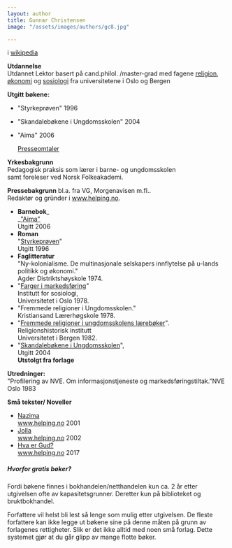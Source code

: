 ```yaml
---
layout: author
title: Gunnar Christensen
image: "/assets/images/authors/gc8.jpg"

---
```

i [wikipedia](https://no.wikipedia.org/wiki/Gunnar_Christensen_%28forfatter%29)

**Utdannelse**  
Utdannet Lektor basert på cand.philol. /master-grad med fagene [religion](http://www.helping.no/religioner.htm), [økonomi](http://www.helping.no/okonomi.htm) og [sosiologi](http://www.helping.no/farger.htm) fra universitetene i Oslo og Bergen

**Utgitt bøkene:**

* "Styrkeprøven" 1996
* "Skandalebøkene i Ungdomsskolen" 2004
* "Aima" 2006

  [Presseomtaler](http://www.helping.no/presse.htm)

**Yrkesbakgrunn**  
Pedagogisk praksis som lærer i barne- og ungdomsskolen  
samt foreleser ved Norsk Folkeakademi.

**Pressebakgrunn** bl.a. fra VG, Morgenavisen m.fl..  
Redaktør og gründer i www.helping.no.

* **Barnebok**_  
  _["Aima"](http://www.helping.no/aima.htm)  
  Utgitt 2006
* **Roman**  
  "[Styrkeprøven](http://www.helping.no/presse.htm)"  
  Utgitt 1996
* **Faglitteratur**  
  "Ny-kolonialisme. De multinasjonale selskapers innflytelse på u-lands politikk og økonomi."  
  Agder Distriktshøyskole 1974.
* "[Farger i markedsføring](http://www.helping.no/farger.htm)"  
  Institutt for sosiologi,  
  Universitetet i Oslo 1978.
* "Fremmede religioner i Ungdomsskolen."  
  Kristiansand Lærerhøgskole 1978.
* "[Fremmede religioner i ungdomsskolens lærebøker](http://www.helping.no/religioner2.htm)".  
  Religionshistorisk institutt  
  Universitetet i Bergen 1982.
* "[Skandalebøkene i Ungdomsskolen](http://www.helping.no/skandalebokene.htm)",  
  Utgitt 2004  
  **Utstolgt fra forlage**

**Utredninger:**  
"Profilering av NVE. Om informasjonstjeneste og markedsføringstiltak."NVE Oslo 1983

**Små tekster/ Noveller**

* [Nazima](http://www.helping.no/nazima.htm)  
  www.helping.no 2001
* [Jolla](http://www.helping.no/jolla.htm)  
  www.helping.no 2002
* [Hva er Gud?  
  ](http://www.helping.no/gud.html) www.helping.no 2017

##### Hvorfor gratis bøker?

Fordi bøkene finnes i bokhandelen/netthandelen kun ca. 2 år etter utgivelsen ofte av kapasitetsgrunner. Deretter kun på biblioteket og bruktbokhandel.

Forfattere vil helst bli lest så lenge som mulig etter utgivelsen. De fleste forfattere kan ikke legge ut bøkene sine på denne måten på grunn av forlagenes rettigheter. Slik er det ikke alltid med noen små forlag. Dette systemet gjør at du går glipp av mange flotte bøker.